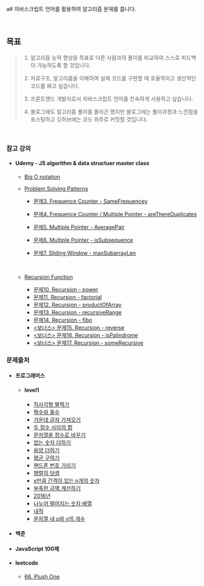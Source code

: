 a# 자바스크립트 언어를 활용하여 알고리즘 문제를 풉니다.

<br>

## 목표

> 1. 알고리즘 능력 향상을 목표로 다른 사람과의 풀이를 비교하여 스스로 피드백이 가능하도록 할 것입니다.
>
> 2. 자료구조, 알고리즘을 이해하여 실제 코드를 구현할 때 효율적이고 생산적인 코드를 짜고 싶습니다.
>
> 3. 프론트엔드 개발자로서 자바스크립트 언어를 친숙하게 사용하고 싶습니다.
>
> 4. 블로그에도 알고리즘 풀이를 올리곤 했지만 블로그에는 풀이과정과 느낀점을 포스팅하고 깃허브에는 코드 위주로 커밋할 것입니다.

<br>

### 참고 강의

- #### Udemy - JS algorithm & data structuer master class

  - <a href='./udemy-algorithm&data-structure/bigO.md'>Big O notation</a>
  - <a href='./udemy-algorithm&data-structure/psPatterns.md'>Problem Solving Patterns</a>

    - <a href='./udemy-algorithm&data-structure/sameFrequency-my-answer.js'>문제3. Frequence Counter - SameFrequencey</a>
    - <a href='./udemy-algorithm&data-structure/areThereDuplicates-my-answer.js'>문제4. Frequence Counter / Multiple Pointer - areThereDuplicates</a>
    - <a href='./udemy-algorithm&data-structure/averagePair-my-answer.js'>문제5. Multiple Pointer - AveragePair</a>
    - <a href='./udemy-algorithm&data-structure/isSubsequence-my-answer.js'>문제6. Multiple Pointer - isSubsequence</a>
    - <a href='./udemy-algorithm&data-structure/maxSubarraySum-my-answer.js'>문제7. Sliding Window - maxSubarrayLen</a>

      <br>

  - <a href='./udemy-algorithm&data-structure/recursion/recursion.md'>Recursion Function</a>
    - <a href='./udemy-algorithm&data-structure/recursion/prac10_power.js'>문제10. Recursion - power</a>
    - <a href='./udemy-algorithm&data-structure/recursion/prac11_factorial.js'>문제11. Recursion - factorial</a>
    - <a href='./udemy-algorithm&data-structure/recursion/prac12_productOfArray.js'>문제12. Recursion - productOfArray</a>
    - <a href='./udemy-algorithm&data-structure/recursion/prac13_recursiveRange.js'>문제13. Recursion - recursiveRange</a>
    - <a href='./udemy-algorithm&data-structure/recursion/prac14_fib.js'>문제14. Recursion - fibo</a>
    - <a href='./udemy-algorithm&data-structure/recursion/prac15_reverse.js'><보너스> 문제15. Recursion - reverse</a>
    - <a href='./udemy-algorithm&data-structure/recursion/prac16_isPalindrome.js'><보너스> 문제16. Recursion - isPalindrome</a>
    - <a href='./udemy-algorithm&data-structure/recursion/prac17_someRecursive.js'><보너스> 문제17. Recursion - someRecursive</a>

### 문제출처

- #### 프로그래머스

  - #### level1
    - <a href='./programmers/level1/printRectangleStar.js'>직사각형 별찍기</a>
    - <a href='./programmers/level1/evenOdd.js'>짝수와 홀수</a>
    - <a href='./programmers/level1/bringMiddleChar.js'>가운데 글자 가져오기</a>
    - <a href='./programmers/level1/sumFromTwoNums.js'>두 정수 사이의 합</a>
    - <a href='./programmers/level1/stringTointeger.js'>문자열을 정수로 바꾸기</a>
    - <a href='./programmers/level1/nonumSum.js'>없는 숫자 더하기</a>
    - <a href='./programmers/level1/sumNegaPosi.js'>음양 더하기</a>
    - <a href='./programmers/level1/avarage.js'>평균 구하기</a>
    - <a href='./programmers/level1/hidePhonNumber.js'>핸드폰 번호 가리기</a>
    - <a href='./programmers/level1/sumProcession.js'>행렬의 덧셈</a>
    - <a href='./programmers/level1/numberX.js'>x만큼 간격이 있는 n개의 숫자</a>
    - <a href='./programmers/level1/calcLessMoney.js'>부족한 금액 계산하기</a>
    - <a href='./programmers/level1/2016.js'>2016년</a>
    - <a href='./programmers/level1/dividePerfect.js'>나누어 떨어지는 숫자 배열</a>
    - <a href='./programmers/level1/innerProduct.js'>내적</a>
    - <a href='./programmers/level1/p&yNumInString.js'>문자열 내 p와 y의 개수</a>

- #### 백준
- #### JavaScript 100제
- #### leetcode
  - <a href='./leetcode/easy/66. PlusOne.md'>66. Plush One</a>
